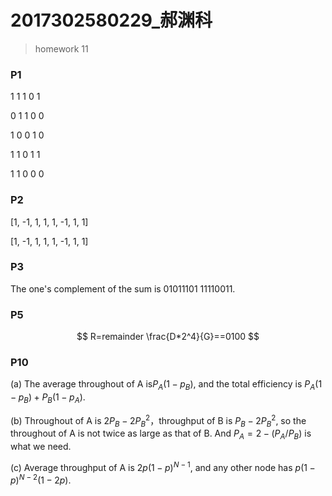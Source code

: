 # 2017302580229_郝渊科

> homework 11

### P1

1 1 1 0 1

0 1 1 0 0

1 0 0 1 0

1 1 0 1 1

1 1 0 0 0

### P2

[1, -1, 1, 1, 1, -1, 1, 1]

[1, -1, 1, 1, 1, -1, 1, 1] 



### P3

The one's complement of the sum is 01011101 11110011.



### P5

$$
R=remainder \frac{D*2^4}{G}==0100
$$



### P10

(a) The average throughout of A is$P_A(1-p_B)$, and the total efficiency is $P_A(1-p_B)+P_B(1-p_A)$.

(b) Throughout of  A is $2P_B-2P_B^2$，throughput of B is $P_B-2P_B^2$, so the throughout of A is not twice as large as that of B. And $P_A=2-(P_A/P_B)$ is what we need.

(c) Average throughput of A is $2p(1-p)^{N-1}$,  and any other node has  $p(1-p)^{N-2}(1-2p)$.

